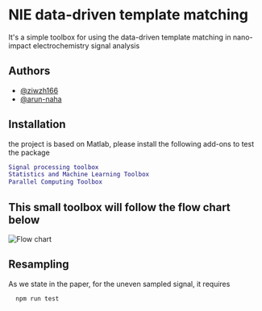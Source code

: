 
# NIE data-driven template matching 

It's a simple toolbox for using the data-driven template matching in nano-impact electrochemistry signal analysis




## Authors

- [@ziwzh166](https://github.com/ziwzh166)
- [@arun-naha](https://github.com/arun-naha)



## Installation

the project is based on Matlab, please install the following add-ons to test the package 

```matlab
Signal processing toolbox
Statistics and Machine Learning Toolbox
Parallel Computing Toolbox
```
    
## This small toolbox will follow the flow chart below

![Flow chart](https://user-images.githubusercontent.com/100134089/224944354-9ec909b2-6663-45c2-b86c-1dfd22031aa9.svg)



## Resampling 

As we state in the paper, for the uneven sampled signal, it requires

```bash
  npm run test
```

